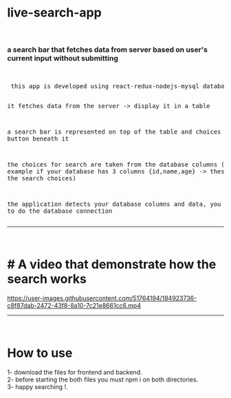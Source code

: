 # live-search-app
<br>
<h3>a search bar that fetches data from server based on user's current input without submitting</h3>
<br>
<pre>
 this app is developed using react-redux-nodejs-mysql database
 
 it fetches data from the server -> display it in a table
 
 a search bar is represented on top of the table and choices radio button beneath it
 
 the choices for search are taken from the database columns 
 (for example if your database has 3 columns {id,name,age} -> these will be the search choices)
 
 the application detects your database columns and data, you need only to do the database connection
</pre>
<hr>
<br>
<h1>
# A video that demonstrate how the search works
</h1>

https://user-images.githubusercontent.com/51764194/184923736-c8f87dab-2472-43f8-8a10-7c21e8661cc6.mp4


<hr>
<br>

 <h1>How to use</h1>

 1- download the files for frontend and backend.<br>
 2- before starting the both files you must npm i on both directories.<br>
 3- happy searching !.



